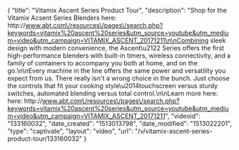 {
    "title": "Vitamix Ascent Series Product Tour",
    "description": "Shop for the Vitamix Acsent Series Blenders here: http:\/\/www.abt.com\/resources\/pages\/search.php?keywords=vitamix%20ascent%20series&utm_source=youtube&utm_medium=video&utm_campaign=VITAMIX_ASCENT_20171211\n\nCombining sleek design with modern convenience, the Ascent\u2122 Series offers the first high-performance blenders with built-in timers, wireless connectivity, and a family of containers to accompany you both at home, and on the go.\n\nEvery machine in the line offers the same power and versatility you expect from us. There really isn't a wrong choice in the bunch. Just choose the controls that fit your cooking style\u2014touchscreen versus sturdy switches, automated blending versus total control.\n\nLearn more here: here: http:\/\/www.abt.com\/resources\/pages\/search.php?keywords=vitamix%20ascent%20series&utm_source=youtube&utm_medium=video&utm_campaign=VITAMIX_ASCENT_20171211",
    "videoid": "133160032",
    "date_created": "1513013798",
    "date_modified": "1513022201",
    "type": "captivate",
    "layout": "video",
    "url": "\/v\/vitamix-ascent-series-product-tour\/133160032"
}
